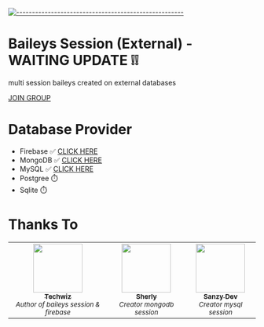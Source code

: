 [![-----------------------------------------------------](https://raw.githubusercontent.com/andreasbm/readme/master/assets/lines/colored.png)](#table-of-contents)
# Baileys Session (External) - WAITING UPDATE ❕❕
multi session baileys created on external databases

[JOIN GROUP](https://chat.whatsapp.com/BDI3NMjO7vW7RlOqgdxtmw)

# Database Provider
- Firebase ✅ [CLICK HERE](https://github.com/techwiz37/baileys-session/tree/firebase)
- MongoDB ✅ [CLICK HERE](https://github.com/techwiz37/baileys-session/tree/mongodb)
- MySQL ✅ [CLICK HERE](https://github.com/techwiz37/baileys-session/tree/mysql)
- Postgree ⏱️
- Sqlite ⏱️

# Thanks To
<table>
  <tr>
    <td align="center"><a href="https://github.com/techwiz37"><img src="https://github.com/techwiz37.png?size=100" width="100px;" alt=""/><br /><sub><b>Techwiz</b></sub></a><br /><sub><i>Author of baileys session & firebase</i></sub></td>
    <td align="center"><a href="https://github.com/itscherly"><img src="https://github.com/itscherly.png?size=100" width="100px;" alt=""/><br /><sub><b>Sherly</b></sub></a><br /><sub><i>Creator mongodb session</i></sub></td>
        <td align="center"><a href="https://github.com/sanzydev"><img src="https://github.com/sanzydev.png?size=100" width="100px;" alt=""/><br /><sub><b>Sanzy Dev</b></sub></a><br /><sub><i>Creator mysql session</i></sub></td>
  </tr>
</table>
